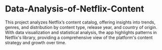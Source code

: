 # Data-Analysis-of-Netflix-Content
This project analyzes Netflix’s content catalog, offering insights into trends, genres, and distribution by content type, release year, and country of origin. With data visualization and statistical analysis, the app highlights patterns in Netflix's library, providing a comprehensive view of the platform's content strategy and growth over time.
